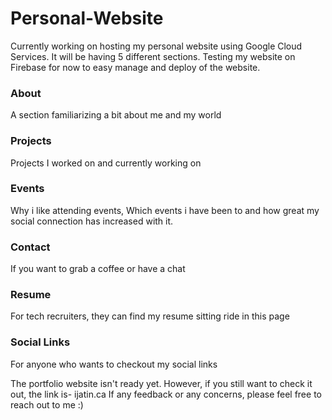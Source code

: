 # Personal-Website
Currently working on hosting my personal website using Google Cloud Services. It will be having 5 different sections.
Testing my website on Firebase for now to easy manage and deploy of the website. 

###  About
A section familiarizing a bit about me and my world
###  Projects
Projects I worked on and currently working on
###  Events
Why i like attending events, Which events i have been to and how great my social connection has increased with it.
###  Contact
If you want to grab a coffee or have a chat
###  Resume
For tech recruiters, they can find my resume sitting ride in this page
###  Social Links
For anyone who wants to checkout my social links 

The portfolio website isn't ready yet. However, if you still want to check it out, the link is- ijatin.ca
If any feedback or any concerns, please feel free to reach out to me :)
